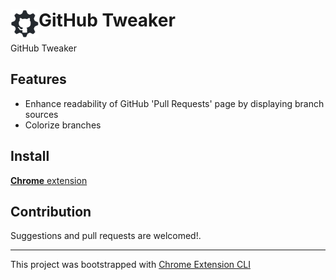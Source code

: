 # <img src="public/icons/github-mark.png" width="45" align="left"> GitHub Tweaker

GitHub Tweaker

## Features

- Enhance readability of GitHub 'Pull Requests' page by displaying branch sources
- Colorize branches

## Install

[**Chrome** extension](https://chrome.google.com/webstore/detail/github-tweaker/apkgiakkjmmafaojinfjkaoihcilidbd?utm_source=ext_sidebar)

## Contribution

Suggestions and pull requests are welcomed!.

---

This project was bootstrapped with [Chrome Extension CLI](https://github.com/dutiyesh/chrome-extension-cli)

